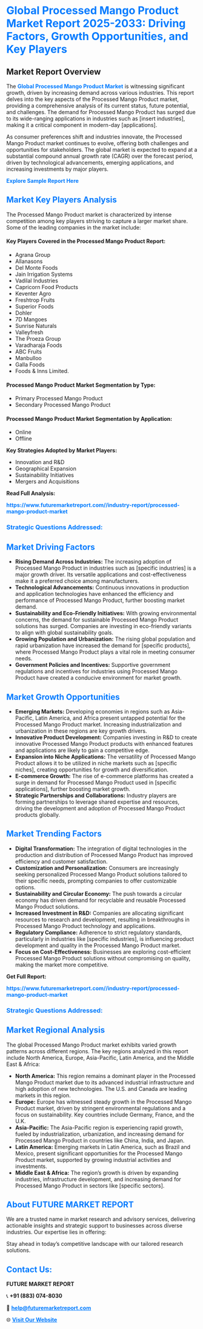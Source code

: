 <h1 style="color: #007BFF;">Global Processed Mango Product Market Report 2025-2033: Driving Factors, Growth Opportunities, and Key Players</h1>

<section id="overview">
<h2>Market Report Overview</h2>
<p>The <a href="https://www.futuremarketreport.com//industry-report/processed-mango-product-market" style="color: #007BFF; text-decoration: none;"><strong>Global Processed Mango Product Market</strong></a> is witnessing significant growth, driven by increasing demand across various industries. This report delves into the key aspects of the Processed Mango Product market, providing a comprehensive analysis of its current status, future potential, and challenges. The demand for Processed Mango Product has surged due to its wide-ranging applications in industries such as [insert industries], making it a critical component in modern-day [applications].</p>
<p>As consumer preferences shift and industries innovate, the Processed Mango Product market continues to evolve, offering both challenges and opportunities for stakeholders. The global market is expected to expand at a substantial compound annual growth rate (CAGR) over the forecast period, driven by technological advancements, emerging applications, and increasing investments by major players.</p>
</section>

<section id="overview">
<p><a href="https://www.futuremarketreport.com//request-sample/reportId=58594" style="color: #007BFF; text-decoration: none;"><strong>Explore Sample Report Here</strong></a></p>
</section>

<section id="key-players">
<h2 style="color: #007BFF;">Market Key Players Analysis</h2>
<p>The Processed Mango Product market is characterized by intense competition among key players striving to capture a larger market share. Some of the leading companies in the market include:</p>
<h4>Key Players Covered in the Processed Mango Product Report:</h4>
<ul><li>Agrana Group</li><li>Allanasons</li><li>Del Monte Foods</li><li>Jain Irrigation Systems</li><li>Vadilal Industries</li><li>Capricorn Food Products</li><li>Keventer Agro</li><li>Freshtrop Fruits</li><li>Superior Foods</li><li>Dohler</li><li>7D Mangoes</li><li>Sunrise Naturals</li><li>Valleyfresh</li><li>The Proeza Group</li><li>Varadharaja Foods</li><li>ABC Fruits</li><li>Manbulloo</li><li>Galla Foods</li><li>Foods &amp; Inns Limited.</li></ul>
<h4>Processed Mango Product Market Segmentation by Type:</h4>
<ul><li>Primary Processed Mango Product</li><li>Secondary Processed Mango Product</li></ul>

<h4>Processed Mango Product Market Segmentation by Application:</h4>
<ul><li>Online</li><li>Offline</li></ul>
<p><strong>Key Strategies Adopted by Market Players:</strong></p>
<ul>
<li>Innovation and R&D</li>
<li>Geographical Expansion</li>
<li>Sustainability Initiatives</li>
<li>Mergers and Acquisitions</li>
</ul>
</section>

<section>
<p><strong>Read Full Analysis: </strong></p><a href="https://www.futuremarketreport.com//industry-report/processed-mango-product-market" style="color: #007BFF; text-decoration: none;"><strong>https://www.futuremarketreport.com//industry-report/processed-mango-product-market</strong></a>
<h3 style="color: #007BFF;">Strategic Questions Addressed:</h3>
</section>

<section id="driving-factors">
<h2 style="color: #007BFF;">Market Driving Factors</h2>
<ul>
<li><strong>Rising Demand Across Industries:</strong> The increasing adoption of Processed Mango Product in industries such as [specific industries] is a major growth driver. Its versatile applications and cost-effectiveness make it a preferred choice among manufacturers.</li>
<li><strong>Technological Advancements:</strong> Continuous innovations in production and application technologies have enhanced the efficiency and performance of Processed Mango Product, further boosting market demand.</li>
<li><strong>Sustainability and Eco-Friendly Initiatives:</strong> With growing environmental concerns, the demand for sustainable Processed Mango Product solutions has surged. Companies are investing in eco-friendly variants to align with global sustainability goals.</li>
<li><strong>Growing Population and Urbanization:</strong> The rising global population and rapid urbanization have increased the demand for [specific products], where Processed Mango Product plays a vital role in meeting consumer needs.</li>
<li><strong>Government Policies and Incentives:</strong> Supportive government regulations and incentives for industries using Processed Mango Product have created a conducive environment for market growth.</li>
</ul>
</section>

<section id="growth-opportunities">
<h2 style="color: #007BFF;">Market Growth Opportunities</h2>
<ul>
<li><strong>Emerging Markets:</strong> Developing economies in regions such as Asia-Pacific, Latin America, and Africa present untapped potential for the Processed Mango Product market. Increasing industrialization and urbanization in these regions are key growth drivers.</li>
<li><strong>Innovative Product Development:</strong> Companies investing in R&D to create innovative Processed Mango Product products with enhanced features and applications are likely to gain a competitive edge.</li>
<li><strong>Expansion into Niche Applications:</strong> The versatility of Processed Mango Product allows it to be utilized in niche markets such as [specific niches], creating opportunities for growth and diversification.</li>
<li><strong>E-commerce Growth:</strong> The rise of e-commerce platforms has created a surge in demand for Processed Mango Product used in [specific applications], further boosting market growth.</li>
<li><strong>Strategic Partnerships and Collaborations:</strong> Industry players are forming partnerships to leverage shared expertise and resources, driving the development and adoption of Processed Mango Product products globally.</li>
</ul>
</section>

<section id="trending-factors">
<h2 style="color: #007BFF;">Market Trending Factors</h2>
<ul>
<li><strong>Digital Transformation:</strong> The integration of digital technologies in the production and distribution of Processed Mango Product has improved efficiency and customer satisfaction.</li>
<li><strong>Customization and Personalization:</strong> Consumers are increasingly seeking personalized Processed Mango Product solutions tailored to their specific needs, prompting companies to offer customizable options.</li>
<li><strong>Sustainability and Circular Economy:</strong> The push towards a circular economy has driven demand for recyclable and reusable Processed Mango Product solutions.</li>
<li><strong>Increased Investment in R&D:</strong> Companies are allocating significant resources to research and development, resulting in breakthroughs in Processed Mango Product technology and applications.</li>
<li><strong>Regulatory Compliance:</strong> Adherence to strict regulatory standards, particularly in industries like [specific industries], is influencing product development and quality in the Processed Mango Product market.</li>
<li><strong>Focus on Cost-Effectiveness:</strong> Businesses are exploring cost-efficient Processed Mango Product solutions without compromising on quality, making the market more competitive.</li>
</ul>
</section>

<section>
<p><strong>Get Full Report: </strong></p><a href="https://www.futuremarketreport.com//industry-report/processed-mango-product-market" style="color: #007BFF; text-decoration: none;"><strong>https://www.futuremarketreport.com//industry-report/processed-mango-product-market</strong></a>
<h3 style="color: #007BFF;">Strategic Questions Addressed:</h3>
</section>


<section id="regional-analysis">
<h2 style="color: #007BFF;">Market Regional Analysis</h2>
<p>The global Processed Mango Product market exhibits varied growth patterns across different regions. The key regions analyzed in this report include North America, Europe, Asia-Pacific, Latin America, and the Middle East & Africa:</p>
<ul>
<li><strong>North America:</strong> This region remains a dominant player in the Processed Mango Product market due to its advanced industrial infrastructure and high adoption of new technologies. The U.S. and Canada are leading markets in this region.</li>
<li><strong>Europe:</strong> Europe has witnessed steady growth in the Processed Mango Product market, driven by stringent environmental regulations and a focus on sustainability. Key countries include Germany, France, and the U.K.</li>
<li><strong>Asia-Pacific:</strong> The Asia-Pacific region is experiencing rapid growth, fueled by industrialization, urbanization, and increasing demand for Processed Mango Product in countries like China, India, and Japan.</li>
<li><strong>Latin America:</strong> Emerging markets in Latin America, such as Brazil and Mexico, present significant opportunities for the Processed Mango Product market, supported by growing industrial activities and investments.</li>
<li><strong>Middle East & Africa:</strong> The region’s growth is driven by expanding industries, infrastructure development, and increasing demand for Processed Mango Product in sectors like [specific sectors].</li>
</ul>
</section>

<footer>
<h2 style="color: #007BFF;">About FUTURE MARKET REPORT</h2>
<p>We are a trusted name in market research and advisory services, delivering actionable insights and strategic support to businesses across diverse industries. Our expertise lies in offering:</p>

<p>Stay ahead in today’s competitive landscape with our tailored research solutions.</p>

<h2 style="color: #007BFF;">Contact Us:</h2>
<p><strong>FUTURE MARKET REPORT</strong></p>
<p>📞 <strong>+91 (883) 074-8030</strong></p>
<p>📧 <strong><a href="mailto:help@futuremarketreport.com" style="color: #007BFF;">help@futuremarketreport.com</a></strong></p>
<p>🌐 <strong><a href="https://www.futuremarketreport.com/" style="color: #007BFF;">Visit Our Website</a></strong></p>
</footer>